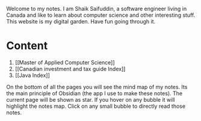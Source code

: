 Welcome to my notes. I am Shaik Saifuddin, a software engineer living in Canada and like to learn about computer science and other interesting stuff. This website is my digital garden. Have fun going through it.

# Content

1. [[Master of Applied Computer Science]]
2. [[Canadian investment and tax guide Index]]
3. [[Java Index]]


On the bottom of all the pages you will see the mind map of my notes. Its the main principle of Obsidian (the app I use to make these notes). The current page will be shown as star. If you hover on any bubble it will highlight the notes map. Click on any small bubble to directly read those notes.

